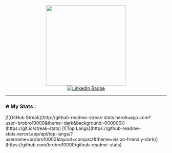 <div id="header" align="center">
  <img src="https://media.giphy.com/media/qgQUggAC3Pfv687qPC/giphy.gif" width="250"/>
</div>
<div id="badges" align="center">
  <a href="https://www.linkedin.com/in/hamzahullah/">
    <img src="https://img.shields.io/badge/LinkedIn-blue?style=for-the-badge&logo=linkedin&logoColor=white" alt="LinkedIn Badge"/>
  </a>
</div>
<div id="counter" align="center">
  <img src="https://komarev.com/ghpvc/?username=brobro10000&style=flat-square&color=blue" align="center" alt=""/>
                                                                                                               </div>
                                                                                                               
---


### :fire: My Stats :

<div>
[![GitHub Streak](http://github-readme-streak-stats.herokuapp.com?user=brobro10000&theme=dark&background=000000)](https://git.io/streak-stats)
  [![Top Langs](https://github-readme-stats.vercel.app/api/top-langs/?username=brobro10000&layout=compact&theme=vision-friendly-dark)](https://github.com/brobro10000/github-readme-stats)
  </div>
<!--
**brobro10000/brobro10000** is a ✨ _special_ ✨ repository because its `README.md` (this file) appears on your GitHub profile.

Here are some ideas to get you started:

- 🔭 I’m currently working on ...
- 🌱 I’m currently learning ...
- 👯 I’m looking to collaborate on ...
- 🤔 I’m looking for help with ...
- 💬 Ask me about ...
- 📫 How to reach me: ...
- 😄 Pronouns: ...
- ⚡ Fun fact: ...
-->
